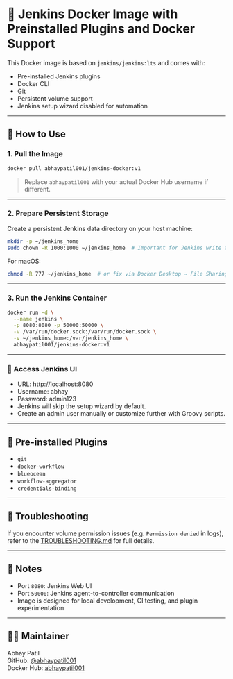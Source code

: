 # 🐳 Jenkins Docker Image with Preinstalled Plugins and Docker Support

This Docker image is based on `jenkins/jenkins:lts` and comes with:

- Pre-installed Jenkins plugins
- Docker CLI
- Git
- Persistent volume support
- Jenkins setup wizard disabled for automation

---

## 🚀 How to Use

### 1. Pull the Image

```bash
docker pull abhaypatil001/jenkins-docker:v1
```

> Replace `abhaypatil001` with your actual Docker Hub username if different.

---

### 2. Prepare Persistent Storage

Create a persistent Jenkins data directory on your host machine:

```bash
mkdir -p ~/jenkins_home
sudo chown -R 1000:1000 ~/jenkins_home  # Important for Jenkins write access
```

For macOS:
```bash
chmod -R 777 ~/jenkins_home  # or fix via Docker Desktop → File Sharing
```

---

### 3. Run the Jenkins Container

```bash
docker run -d \
  --name jenkins \
  -p 8080:8080 -p 50000:50000 \
  -v /var/run/docker.sock:/var/run/docker.sock \
  -v ~/jenkins_home:/var/jenkins_home \
  abhaypatil001/jenkins-docker:v1
```

---

### 🔑 Access Jenkins UI

- URL: http://localhost:8080
- Username: abhay
- Password: admin123
- Jenkins will skip the setup wizard by default.
- Create an admin user manually or customize further with Groovy scripts.

---

## 🔧 Pre-installed Plugins

- `git`
- `docker-workflow`
- `blueocean`
- `workflow-aggregator`
- `credentials-binding`

---

## 📁 Troubleshooting

If you encounter volume permission issues (e.g. `Permission denied` in logs), refer to the [TROUBLESHOOTING.md](https://github.com/abhaypatil001/TROUBLESHOOTING.md) for full details.

---

## 📌 Notes

- Port `8080`: Jenkins Web UI
- Port `50000`: Jenkins agent-to-controller communication
- Image is designed for local development, CI testing, and plugin experimentation

---

## 👨‍💻 Maintainer

Abhay Patil  
GitHub: [@abhaypatil001](https://github.com/abhaypatil001)  
Docker Hub: [abhaypatil001](https://hub.docker.com/u/abhaypatil001)
